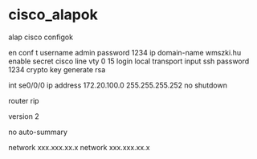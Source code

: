 # cisco_alapok
alap cisco configok


en
conf t
username admin password 1234
ip domain-name wmszki.hu
enable secret cisco
line vty 0 15
login local
transport input ssh
password 1234
crypto key generate rsa 


int se0/0/0
ip address 172.20.100.0 255.255.255.252
no shutdown


router rip

version 2 

no auto-summary

network xxx.xxx.xx.x
network xxx.xxx.xx.x

